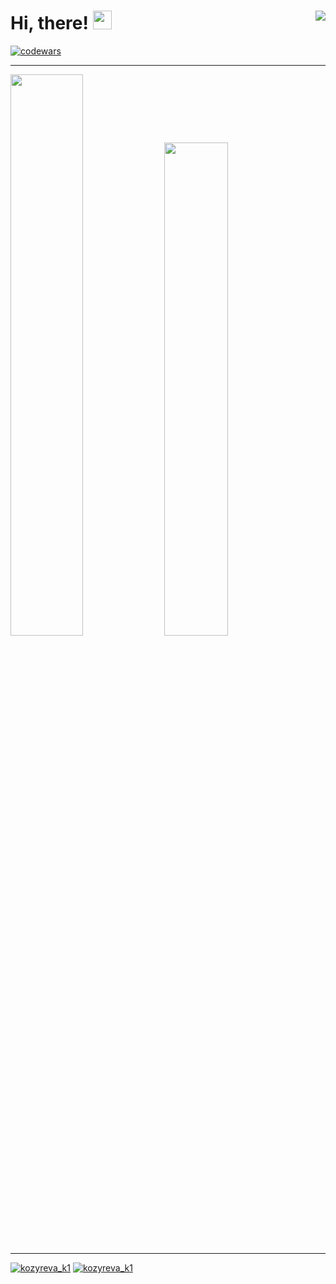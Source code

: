 # Hi, there! <img src="https://media.giphy.com/media/hvRJCLFzcasrR4ia7z/giphy.gif" width="30px"> <img align="right" src="https://komarev.com/ghpvc/?username=E-Kozyreva&color=FFCC00&style=for-the-badge&label=Visitors"/>

[![codewars](https://www.codewars.com/users/E-Kozyreva/badges/small)](https://www.codewars.com/users/E-Kozyreva) 

---
<p>
<img width="48%" src="https://github-readme-stats.vercel.app/api?username=E-Kozyreva&tshow_icons=true&bg_color=DD000000&title_color=DDDDDD&text_color=FFFFFF&icon_color=FFFFFF&border_color=DD000000&hide_border=DD000000">
<img width="45%" src="https://github-readme-stats.vercel.app/api/top-langs/?username=E-Kozyreva&layout=compact&&bg_color=DD000000&title_color=FFFFFF&text_color=FFFFFF&icon_color=FFFFFF&border_color=DD000000&hide_border=DD000000"/></p>

---
<p><a href="https://t.me/kozyreva_k1" target="blank"> <img src="https://img.shields.io/badge/Telegram-2CA5E0?style=for-the-badge&logo=telegram&logoColor=white" alt="kozyreva_k1"/></a>
<a href="https://vk.com/kozyreva_k1" target="blank"> <img src="https://img.shields.io/badge/-Vkontakte-%232B90D9?style=for-the-badge&logo=vk&logoColor=white" alt="kozyreva_k1"/></a></p>
